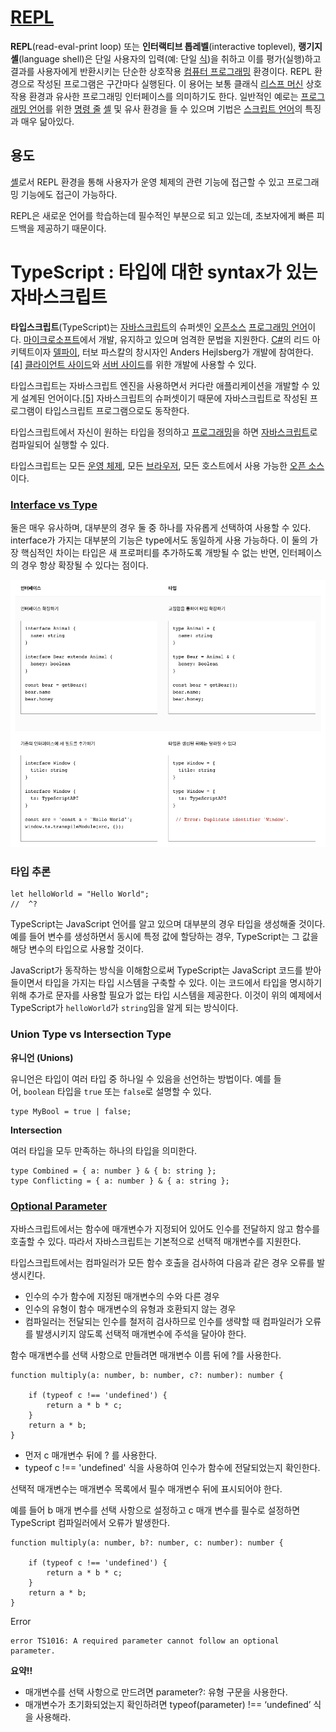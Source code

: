 # [REPL](https://ko.wikipedia.org/wiki/REPL)
**REPL**(read-eval-print loop) 또는 **인터랙티브 톱레벨**(interactive toplevel), **랭기지 셸**(language shell)은 단일 사용자의 입력(예: 단일 [식](https://ko.wikipedia.org/wiki/%EC%8B%9D_(%ED%94%84%EB%A1%9C%EA%B7%B8%EB%9E%98%EB%B0%8D)))을 취하고 이를 평가(실행)하고 결과를 사용자에게 반환시키는 단순한 상호작용 [컴퓨터 프로그래밍](https://ko.wikipedia.org/wiki/%EC%BB%B4%ED%93%A8%ED%84%B0_%ED%94%84%EB%A1%9C%EA%B7%B8%EB%9E%98%EB%B0%8D) 환경이다. REPL 환경으로 작성된 프로그램은 구간마다 실행된다. 이 용어는 보통 클래식 [리스프 머신](https://ko.wikipedia.org/wiki/%EB%A6%AC%EC%8A%A4%ED%94%84_%EB%A8%B8%EC%8B%A0) 상호작용 환경과 유사한 프로그래밍 인터페이스를 의미하기도 한다. 일반적인 예로는 [프로그래밍 언어](https://ko.wikipedia.org/wiki/%ED%94%84%EB%A1%9C%EA%B7%B8%EB%9E%98%EB%B0%8D_%EC%96%B8%EC%96%B4)를 위한 [명령 줄](https://ko.wikipedia.org/wiki/%EB%AA%85%EB%A0%B9_%EC%A4%84_%EC%9D%B8%ED%84%B0%ED%8E%98%EC%9D%B4%EC%8A%A4) [셸](https://ko.wikipedia.org/wiki/%EC%85%B8) 및 유사 환경을 들 수 있으며 기법은 [스크립트 언어](https://ko.wikipedia.org/wiki/%EC%8A%A4%ED%81%AC%EB%A6%BD%ED%8A%B8_%EC%96%B8%EC%96%B4)의 특징과 매우 닮아있다.

## 용도

[셸](https://ko.wikipedia.org/wiki/%EC%85%B8)로서 REPL 환경을 통해 사용자가 운영 체제의 관련 기능에 접근할 수 있고 프로그래밍 기능에도 접근이 가능하다.

REPL은 새로운 언어를 학습하는데 필수적인 부분으로 되고 있는데, 초보자에게 빠른 피드백을 제공하기 때문이다.

# TypeScript : 타입에 대한 syntax가 있는 자바스크립트

**타입스크립트**(TypeScript)는 [자바스크립트](https://ko.wikipedia.org/wiki/%EC%9E%90%EB%B0%94%EC%8A%A4%ED%81%AC%EB%A6%BD%ED%8A%B8)의 슈퍼셋인 [오픈소스](https://ko.wikipedia.org/wiki/%EC%98%A4%ED%94%88_%EC%86%8C%EC%8A%A4_%EC%86%8C%ED%94%84%ED%8A%B8%EC%9B%A8%EC%96%B4) [프로그래밍 언어](https://ko.wikipedia.org/wiki/%ED%94%84%EB%A1%9C%EA%B7%B8%EB%9E%98%EB%B0%8D_%EC%96%B8%EC%96%B4)이다. [마이크로소프트](https://ko.wikipedia.org/wiki/%EB%A7%88%EC%9D%B4%ED%81%AC%EB%A1%9C%EC%86%8C%ED%94%84%ED%8A%B8)에서 개발, 유지하고 있으며 엄격한 문법을 지원한다. [C#](https://ko.wikipedia.org/wiki/C)의 리드 아키텍트이자 [델파이](https://ko.wikipedia.org/wiki/%EB%8D%B8%ED%8C%8C%EC%9D%B4), 터보 파스칼의 창시자인 Anders Hejlsberg가 개발에 참여한다.[[4]](https://ko.wikipedia.org/wiki/%ED%83%80%EC%9E%85%EC%8A%A4%ED%81%AC%EB%A6%BD%ED%8A%B8#cite_note-4) [클라이언트 사이드](https://ko.wikipedia.org/wiki/%ED%81%B4%EB%9D%BC%EC%9D%B4%EC%96%B8%ED%8A%B8_%EC%82%AC%EC%9D%B4%EB%93%9C)와 [서버 사이드](https://ko.wikipedia.org/wiki/%EC%84%9C%EB%B2%84_%EC%82%AC%EC%9D%B4%EB%93%9C)를 위한 개발에 사용할 수 있다.

타입스크립트는 자바스크립트 엔진을 사용하면서 커다란 애플리케이션을 개발할 수 있게 설계된 언어이다.[[5]](https://ko.wikipedia.org/wiki/%ED%83%80%EC%9E%85%EC%8A%A4%ED%81%AC%EB%A6%BD%ED%8A%B8#cite_note-5) 자바스크립트의 슈퍼셋이기 때문에 자바스크립트로 작성된 프로그램이 타입스크립트 프로그램으로도 동작한다.

타입스크립트에서 자신이 원하는 타입을 정의하고 [프로그래밍](https://ko.wikipedia.org/wiki/%ED%94%84%EB%A1%9C%EA%B7%B8%EB%9E%98%EB%B0%8D)을 하면 [자바스크립트](https://ko.wikipedia.org/wiki/%EC%9E%90%EB%B0%94%EC%8A%A4%ED%81%AC%EB%A6%BD%ED%8A%B8)로 컴파일되어 실행할 수 있다.

타입스크립트는 모든 [운영 체제](https://ko.wikipedia.org/wiki/%EC%9A%B4%EC%98%81_%EC%B2%B4%EC%A0%9C), 모든 [브라우저](https://ko.wikipedia.org/wiki/%EB%B8%8C%EB%9D%BC%EC%9A%B0%EC%A0%80), 모든 호스트에서 사용 가능한 [오픈 소스](https://ko.wikipedia.org/wiki/%EC%98%A4%ED%94%88_%EC%86%8C%EC%8A%A4)이다.

### [Interface vs Type](https://www.typescriptlang.org/ko/docs/handbook/2/everyday-types.html#%ED%83%80%EC%9E%85-%EB%B3%84%EC%B9%AD%EA%B3%BC-%EC%9D%B8%ED%84%B0%ED%8E%98%EC%9D%B4%EC%8A%A4%EC%9D%98-%EC%B0%A8%EC%9D%B4%EC%A0%90)

둘은 매우 유사하며, 대부분의 경우 둘 중 하나를 자유롭게 선택하여 사용할 수 있다. interface가 가지는 대부분의 기능은 type에서도 동일하게 사용 가능하다. 이 둘의 가장 핵심적인 차이는 타입은 새 프로퍼티를 추가하도록 개방될 수 없는 반면, 인터페이스의 경우 항상 확장될 수 있다는 점이다.

![](./images/interface.png)

### 타입 추론

```tsx
let helloWorld = "Hello World";
//  ^?
```

TypeScript는 JavaScript 언어를 알고 있으며 대부분의 경우 타입을 생성해줄 것이다. 예를 들어 변수를 생성하면서 동시에 특정 값에 할당하는 경우, TypeScript는 그 값을 해당 변수의 타입으로 사용할 것이다.

JavaScript가 동작하는 방식을 이해함으로써 TypeScript는 JavaScript 코드를 받아들이면서 타입을 가지는 타입 시스템을 구축할 수 있다. 이는 코드에서 타입을 명시하기 위해 추가로 문자를 사용할 필요가 없는 타입 시스템을 제공한다. 이것이 위의 예제에서 TypeScript가 `helloWorld`가 `string`임을 알게 되는 방식이다.

### Union Type vs Intersection Type

**유니언 (Unions)**

유니언은 타입이 여러 타입 중 하나일 수 있음을 선언하는 방법이다. 예를 들어, `boolean` 타입을 `true` 또는 `false`로 설명할 수 있다.

```tsx
type MyBool = true | false;
```

**Intersection**

여러 타입을 모두 만족하는 하나의 타입을 의미한다. 

```tsx
type Combined = { a: number } & { b: string };
type Conflicting = { a: number } & { a: string };
```

### [Optional Parameter](https://www.typescripttutorial.net/typescript-tutorial/typescript-optional-parameters/)

자바스크립트에서는 함수에 매개변수가 지정되어 있어도 인수를 전달하지 않고 함수를 호출할 수 있다. 따라서 자바스크립트는 기본적으로 선택적 매개변수를 지원한다. 

타입스크립트에서는 컴파일러가 모든 함수 호출을 검사하여 다음과 같은 경우 오류를 발생시킨다. 

- 인수의 수가 함수에 지정된 매개변수의 수와 다른 경우
- 인수의 유형이 함수 매개변수의 유형과 호환되지 않는 경우
- 컴파일러는 전달되는 인수를 철저히 검사하므로 인수를 생략할 때 컴파일러가 오류를 발생시키지 않도록 선택적 매개변수에 주석을 달아야 한다.

함수 매개변수를 선택 사항으로 만들려면 매개변수 이름 뒤에 ?를 사용한다. 

```tsx
function multiply(a: number, b: number, c?: number): number {

    if (typeof c !== 'undefined') {
        return a * b * c;
    }
    return a * b;
}
```

- 먼저 c 매개변수 뒤에 ? 를 사용한다.
- typeof c !== 'undefined' 식을 사용하여 인수가 함수에 전달되었는지 확인한다.

선택적 매개변수는 매개변수 목록에서 필수 매개변수 뒤에 표시되어야 한다. 

예를 들어 b 매개 변수를 선택 사항으로 설정하고 c 매개 변수를 필수로 설정하면 TypeScript 컴파일러에서 오류가 발생한다. 

```tsx
function multiply(a: number, b?: number, c: number): number {

    if (typeof c !== 'undefined') {
        return a * b * c;
    }
    return a * b;
}
```

Error

```tsx
error TS1016: A required parameter cannot follow an optional parameter.
```

**요약!!**

- 매개변수를 선택 사항으로 만드려면 parameter?: 유형 구문을 사용한다.
- 매개변수가 초기화되었는지 확인하려면 typeof(parameter) !== ‘undefined’ 식을 사용해라.
